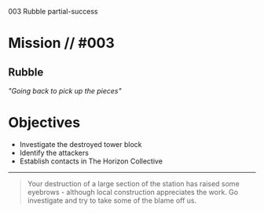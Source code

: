 003
Rubble
partial-success

# Mission // #003

## Rubble

*"Going back to pick up the pieces"*


# Objectives

- Investigate the destroyed tower block
- Identify the attackers
- Establish contacts in The Horizon Collective

---

> Your destruction of a large section of the station has raised some eyebrows - although local construction appreciates the work. Go investigate and try to take some of the blame off us.